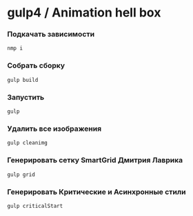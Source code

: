 # gulp4 / Animation hell box

### Подкачать зависимости
`nmp i`

### Собрать сборку   
`gulp build`


### Запустить  
`gulp`


### Удалить все изображения   
`gulp cleanimg`


### Генерировать сетку SmartGrid Дмитрия Лаврика   
`gulp grid`


### Генерировать Критические и Асинхронные стили
`gulp criticalStart`